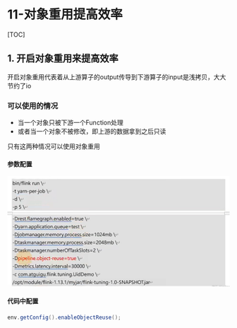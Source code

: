 # 11-对象重用提高效率

[TOC]

## 1.  开启对象重用来提高效率

开启对象重用代表着从上游算子的output传导到下游算子的input是浅拷贝，大大节约了io

### 可以使用的情况

- 当一个对象只被下游一个Function处理
- 或者当一个对象不被修改，即上游的数据拿到之后只读

只有这两种情况可以使用对象重用

#### 参数配置

![image-20230301231626136](images/image-20230301231626136.png)

#### 代码中配置

```java
env.getConfig().enableObjectReuse();
```



